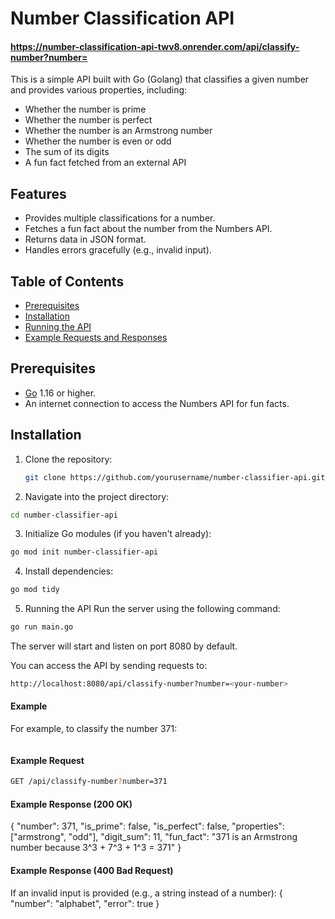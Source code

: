 # Number Classification API

#### https://number-classification-api-twv8.onrender.com/api/classify-number?number=<your-number>

This is a simple API built with Go (Golang) that classifies a given number and provides various properties, including:

- Whether the number is prime
- Whether the number is perfect
- Whether the number is an Armstrong number
- Whether the number is even or odd
- The sum of its digits
- A fun fact fetched from an external API

## Features

- Provides multiple classifications for a number.
- Fetches a fun fact about the number from the Numbers API.
- Returns data in JSON format.
- Handles errors gracefully (e.g., invalid input).

## Table of Contents

- [Prerequisites](#prerequisites)
- [Installation](#installation)
- [Running the API](#running-the-api)
- [Example Requests and Responses](#example-requests-and-responses)

## Prerequisites

- [Go](https://golang.org/doc/install) 1.16 or higher.
- An internet connection to access the Numbers API for fun facts.

## Installation

1. Clone the repository:

   ```bash
   git clone https://github.com/yourusername/number-classifier-api.git
   ```

2. Navigate into the project directory:

```bash
cd number-classifier-api

```

3. Initialize Go modules (if you haven't already):

```bash
go mod init number-classifier-api

```

4. Install dependencies:

```bash
go mod tidy

```

5. Running the API
   Run the server using the following command:

```bash
go run main.go

```

The server will start and listen on port 8080 by default.

You can access the API by sending requests to:

```bash
http://localhost:8080/api/classify-number?number=<your-number>

```

#### Example

For example, to classify the number 371:

```bash "http://localhost:8080/api/classify-number?number=371"

```

#### Example Request

```bash
GET /api/classify-number?number=371

```

#### Example Response (200 OK)

{
"number": 371,
"is_prime": false,
"is_perfect": false,
"properties": ["armstrong", "odd"],
"digit_sum": 11,
"fun_fact": "371 is an Armstrong number because 3^3 + 7^3 + 1^3 = 371"
}

#### Example Response (400 Bad Request)

If an invalid input is provided (e.g., a string instead of a number):
{
"number": "alphabet",
"error": true
}
